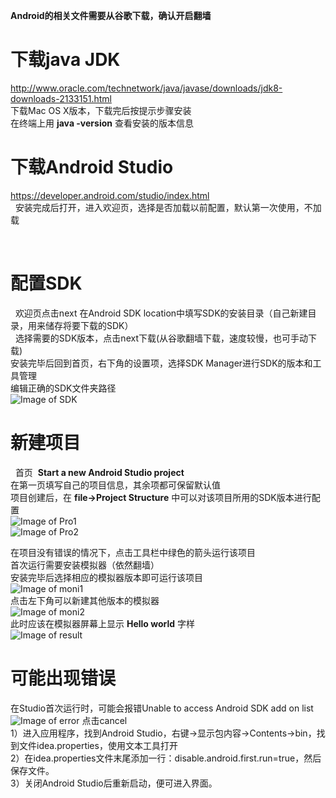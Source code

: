 **Android的相关文件需要从谷歌下载，确认开启翻墙**

# 下载java JDK

http://www.oracle.com/technetwork/java/javase/downloads/jdk8-downloads-2133151.html  
下载Mac OS X版本，下载完后按提示步骤安装  
在终端上用 **java -version** 查看安装的版本信息
  
# 下载Android Studio  

https://developer.android.com/studio/index.html  
  
安装完成后打开，进入欢迎页，选择是否加载以前配置，默认第一次使用，不加载  

  
# 配置SDK
  
欢迎页点击next
在Android SDK location中填写SDK的安装目录（自己新建目录，用来储存将要下载的SDK）  
  
选择需要的SDK版本，点击next下载(从谷歌翻墙下载，速度较慢，也可手动下载)  
安装完毕后回到首页，右下角的设置项，选择SDK Manager进行SDK的版本和工具管理  
编辑正确的SDK文件夹路径  
![Image of SDK](./image/02.png)  


# 新建项目
  
首页  **Start a new Android Studio project**  
在第一页填写自己的项目信息，其余项都可保留默认值  
项目创建后，在 **file->Project Structure** 中可以对该项目所用的SDK版本进行配置  
![Image of Pro1](./image/03.png)  
![Image of Pro2](./image/04.png)  
  
在项目没有错误的情况下，点击工具栏中绿色的箭头运行该项目  
首次运行需要安装模拟器（依然翻墙）  
安装完毕后选择相应的模拟器版本即可运行该项目  
![Image of moni1](./image/05.png)  
点击左下角可以新建其他版本的模拟器  
![Image of moni2](./image/06.png)  
此时应该在模拟器屏幕上显示 **Hello world** 字样  
![Image of result](./image/07.png) 

# 可能出现错误

在Studio首次运行时，可能会报错Unable to access Android SDK add on list  
![Image of error](./image/error.png)
点击cancel  
1）进入应用程序，找到Android Studio，右键->显示包内容->Contents->bin，找到文件idea.properties，使用文本工具打开  
2）在idea.properties文件末尾添加一行：disable.android.first.run=true，然后保存文件。  
3）关闭Android Studio后重新启动，便可进入界面。
